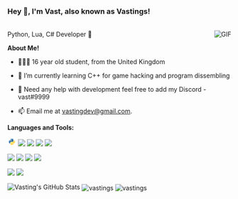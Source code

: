 <h3 title="hehehe"> Hey 👋, I'm Vast, also known as Vastings!</h3>
<br />
Python, Lua, C# Developer 📜
 

  <img align="right" alt="GIF" src="https://cdn.discordapp.com/attachments/852644922418397217/853392394321657876/vast.gif" />

**About Me!**

- 👨🏽‍💻 16 year old student,  from the United Kingdom
- 🌱 I’m currently learning C++ for game hacking and program dissembling

- 💬 Need any help with development feel free to add my Discord - vast#9999
- 📫 Email me at [vastingdev@gmail.com](mailto:vastingdev@gmail.com).



**Languages and Tools:**  


<code><img height="20" src="https://raw.githubusercontent.com/github/explore/80688e429a7d4ef2fca1e82350fe8e3517d3494d/topics/python/python.png"></code>
<code><img height="20" src="https://iconape.com/wp-content/files/sh/51404/svg/c--4.svg"></code>
<code><img height="20" src="https://upload.wikimedia.org/wikipedia/commons/thumb/c/cf/Lua-Logo.svg/1200px-Lua-Logo.svg.png"></code>
<code><img height="20" src="https://cdn0.iconfinder.com/data/icons/social-network-7/50/22-512.png"></code>
<code><img height="20" src="http://www.firstforcloud.com/wp-content/uploads/2017/09/SQL-Icon.png"></code>

<code><img height="20" src="https://forum.cheatengine.org/files/ce_logo_770.png"></code>
<code><img height="20" src="https://upload.wikimedia.org/wikipedia/commons/thumb/9/9a/Visual_Studio_Code_1.35_icon.svg/1024px-Visual_Studio_Code_1.35_icon.svg.png"></code>
<code><img height="20" src="https://img.icons8.com/color/452/visual-studio.png"></code>
<code><img height="20" src="https://upload.wikimedia.org/wikipedia/commons/4/48/Roblox_Player_icon.png"></code>

<code><img height="20" src="https://www.saashub.com/images/app/service_logos/19/1e0d827a9c4c/large.png?1541972415"></code>
<code><img height="20" src="https://user-images.githubusercontent.com/42747200/46140125-da084900-c26d-11e8-8ea7-c45ae6306309.png"></code>

<img src="https://github-readme-stats.vercel.app/api?username=vastings&show_icons=true&hide_border=true&count_private=true&theme=shades-of-purple&icon_color=fad000" alt="Vasting's GitHub Stats">
<img align="center" src="https://github-readme-streak-stats.herokuapp.com/?user=vastings&count_private=true&theme=radical" alt="vastings" />
<img align="center" width=500 src="https://github-readme-stats.vercel.app/api/top-langs/?username=vastings&count_private=true&theme=radical" alt="vastings" />


